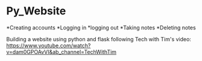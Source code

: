 # Py_Website

*Creating accounts
*Logging in
*logging out
*Taking notes
*Deleting notes

Building a website using python and flask following Tech with Tim's video: https://www.youtube.com/watch?v=dam0GPOAvVI&ab_channel=TechWithTim
